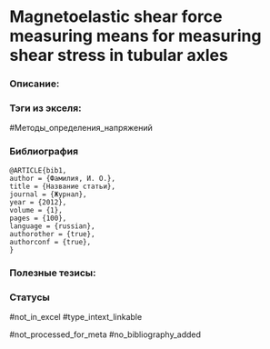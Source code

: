 # Magnetoelastic shear force measuring means for measuring shear stress in tubular axles

### Описание:

### Тэги из экселя:
#Методы_определения_напряжений 

### Библиография
```
@ARTICLE{bib1,
author = {Фамилия, И. О.},
title = {Название статьи},
journal = {Журнал},
year = {2012},
volume = {1},
pages = {100},
language = {russian},
authorother = {true},
authorconf = {true},
}
```

### Полезные тезисы:

### Статусы
#not_in_excel 
#type_intext_linkable

#not_processed_for_meta
#no_bibliography_added